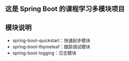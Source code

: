 ## 这是 Spring Boot 的课程学习多模块项目

## 模块说明

- spring-boot-quickstart：快速起步模块
- spring-boot-thymeleaf：跟踪调试模块
- spring-boot-logging：日志模块